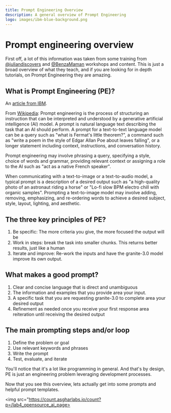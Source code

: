 ```yaml
---
title: Prompt Engineering Overview
description: A general overview of Prompt Engineering
logo: images/ibm-blue-background.png
---
```


# Prompt engineering overview

First off, a lot of this information was taken from some training from
[@juliandiscovers](https://www.youtube.com/channel/UCXKuHxwAeZZu_dg_qs8Z-9w) and [@BenzaMaman](https://www.instagram.com/benzamaman/)
workshops and content. This is just a broad overview of what they teach,
and if you are looking for in depth tutorials, on Prompt Engineering they
are amazing.

## What is Prompt Engineering (PE)?
An [article from IBM](https://www.ibm.com/topics/prompt-engineering).

From [Wikipedia](https://en.wikipedia.org/wiki/Prompt_engineering):
Prompt engineering is the process of structuring an instruction that can be
interpreted and understood by a generative artificial intelligence (AI) model.
A prompt is natural language text describing the task that an AI should perform.
A prompt for a text-to-text language model can be a query such as "what is Fermat's
little theorem?", a command such as "write a poem in the style of Edgar Allan Poe
about leaves falling", or a longer statement including context, instructions,
and conversation history.

Prompt engineering may involve phrasing a query, specifying a style, choice of words
and grammar, providing relevant context or assigning a role to the AI such as "act
as a native French speaker".

When communicating with a text-to-image or a text-to-audio model, a typical prompt is
a description of a desired output such as "a high-quality photo of an astronaut riding
a horse" or "Lo-fi slow BPM electro chill with organic samples". Prompting a text-to-image
model may involve adding, removing, emphasizing, and re-ordering words to achieve a
desired subject, style, layout, lighting, and aesthetic.

## The three key principles of PE?
1. Be specific: The more criteria you give, the more focused the output will be
1. Work in steps: break the task into smaller chunks. This returns better results, just like a human
1. Iterate and improve: Re-work the inputs and have the granite-3.0 model improve its own output.

## What makes a good prompt?
1. Clear and concise language that is direct and unambiguous
1. The information and examples that you provide area your input.
1. A specific task that you are requesting granite-3.0 to complete area your desired output
1. Refinement as needed once you receive your first response area reiteration until receiving the desired output


## The main prompting steps and/or loop
1. Define the problem or goal
1. Use relevant keywords and phrases
1. Write the prompt
1. Test, evaluate, and iterate

You'll notice that it's a lot like programming in general. And that's by design, PE is just an engineering
problem leveraging development processes.

Now that you see this overview, lets actually get into some prompts and helpful prompt templates.

<img src="https://count.asgharlabs.io/count?p=/lab4_opensource_ai_page>
